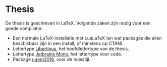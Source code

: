 # Thesis

De thesis is geschreven in LaTeX. Volgende zaken zijn nodig voor een goede compilatie:

- Een normale LaTeX-installatie met LuaLaTeX (en wat packages die allen beschikbaar zijn in een install, of minstens op CTAN).
- Lettertype [Libertinus](https://github.com/alif-type/libertinus), het hoofdlettertype van de thesis.
- Lettertype [Jetbrains Mono](https://www.jetbrains.com/lp/mono/), het lettertype voor code.
- Package [ugent2016](https://github.com/niknetniko/ugent2016), voor de huisstijl.
